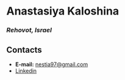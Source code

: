 # Anastasiya Kaloshina
### *Rehovot, Israel*
## Contacts
- **E-mail:** nestia97@gmail.com
- [Linkedin](https://www.linkedin.com/in/a-kaloshina/)